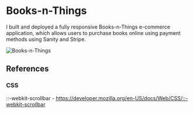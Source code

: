 # Books-n-Things

I built and deployed a fully responsive Books-n-Things e-commerce application, which allows users to purchase books online using payment methods using Sanity and Stripe.

![Books-n-Things](https://user-images.githubusercontent.com/34181144/235346423-f63bd2ae-622d-4194-9e87-4247bf695674.gif)

## References

### CSS

::-webkit-scrollbar - https://developer.mozilla.org/en-US/docs/Web/CSS/::-webkit-scrollbar
	
	


